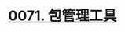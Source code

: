 # [0071. 包管理工具](https://github.com/tnotesjs/TNotes.react/tree/main/notes/0071.%20%E5%8C%85%E7%AE%A1%E7%90%86%E5%B7%A5%E5%85%B7)

<!-- region:toc -->



<!-- endregion:toc -->
